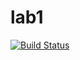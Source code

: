 # lab1

[![Build Status](https://travis-ci.com/itmo-java-basics-2020/task-1-SkeletalHunter.svg?branch=master)](https://travis-ci.com/itmo-java-basics-2020/task-1-SkeletalHunter)